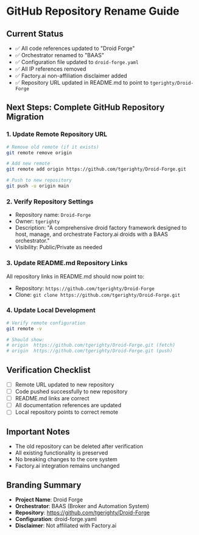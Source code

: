 # GitHub Repository Rename Guide

## Current Status
- ✅ All code references updated to "Droid Forge"
- ✅ Orchestrator renamed to "BAAS"
- ✅ Configuration file updated to `droid-forge.yaml`
- ✅ All IP references removed
- ✅ Factory.ai non-affiliation disclaimer added
- ✅ Repository URL updated in README.md to point to `tgerighty/Droid-Forge`

## Next Steps: Complete GitHub Repository Migration

### 1. Update Remote Repository URL
```bash
# Remove old remote (if it exists)
git remote remove origin

# Add new remote
git remote add origin https://github.com/tgerighty/Droid-Forge.git

# Push to new repository
git push -u origin main
```

### 2. Verify Repository Settings
- Repository name: `Droid-Forge`
- Owner: `tgerighty`
- Description: "A comprehensive droid factory framework designed to host, manage, and orchestrate Factory.ai droids with a BAAS orchestrator."
- Visibility: Public/Private as needed

### 3. Update README.md Repository Links
All repository links in README.md should now point to:
- Repository: `https://github.com/tgerighty/Droid-Forge`
- Clone: `git clone https://github.com/tgerighty/Droid-Forge.git`

### 4. Update Local Development
```bash
# Verify remote configuration
git remote -v

# Should show:
# origin  https://github.com/tgerighty/Droid-Forge.git (fetch)
# origin  https://github.com/tgerighty/Droid-Forge.git (push)
```

## Verification Checklist
- [ ] Remote URL updated to new repository
- [ ] Code pushed successfully to new repository
- [ ] README.md links are correct
- [ ] All documentation references are updated
- [ ] Local repository points to correct remote

## Important Notes
- The old repository can be deleted after verification
- All existing functionality is preserved
- No breaking changes to the core system
- Factory.ai integration remains unchanged

## Branding Summary
- **Project Name**: Droid Forge
- **Orchestrator**: BAAS (Broker and Automation System)
- **Repository**: https://github.com/tgerighty/Droid-Forge
- **Configuration**: droid-forge.yaml
- **Disclaimer**: Not affiliated with Factory.ai
